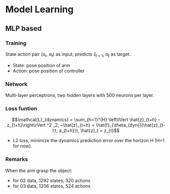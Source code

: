 # Model Learning

## MLP based

### Training

State action pair ($s_t$, $a_t$) as input, predicts $\hat{s}_{t+1}$, $a_{t}$ as target.

- State: pose position of arm
- Action: pose position of controller

### Network

Multi-layer perceptrons, two hidden layers with 500 neurons per layer.

### Loss funtion

$$\mathcal{L}_{dynamics} = \sum_{h=1}^{H} \left\lVert \hat{z}_{t+h} - z_{t+h}\right\rVert ^2 _2, ~\hat{z}_{t+h} = \hat{f}_{\theta_{dyn}}(\hat{z}_{t-l:t, a_{t+h}}), \hat{z}_t = z_{t}$$

- L2 loss, minimize the dynamics prediction error over the horizon H (H=1 for now).

### Remarks

When the arm grasp the object:

- for 02 data, 1292 states, 320 actions
- for 03 data, 1206 states, 524 actions
